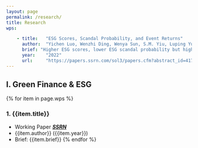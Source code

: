 ```yaml
---
layout: page
permalink: /research/
title: Research
wps:

    - title:   "ESG Scores, Scandal Probability, and Event Returns"
      author:  "Yichen Luo, Wenzhi Ding, Wenya Sun, S.M. Yiu, Luping Yu"
      brief: "Higher ESG scores, lower ESG scandal probability but higher loss given scandal happened. Firm has optimal ESG investment level based on theoretical prediction."
      year:    "2022"
      url:     "https://papers.ssrn.com/sol3/papers.cfm?abstract_id=4172587"
---
```


## I. Green Finance & ESG

{% for item in page.wps %}
<!-- [**{{item.title}}**]({% if item.internal %}{{item.url | prepend: site.baseurl}}
{% else %}{{item.url}}{% endif %}){:target="_blank"} -->
### 1. {{item.title}}
- Working Paper <i class="fa-solid fa-arrow-up-right-from-square">[**SSRN**]({{item.url}})</i>
- {{item.author}} ({{item.year}})
- Brief: {{item.brief}}
{% endfor %}